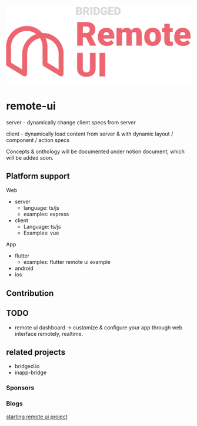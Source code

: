 ![logo](docs/logo.png)



# remote-ui



server - dynamically change client specs from server

client - dynamically load content from server & with dynamic layout / component / action specs







Concepts & onthology will be documented under notion document, which will be added soon.



## Platform support

Web

* server
  * language: ts/js
  * examples: express
* client
  * Language: ts/js
  * Examples: vue



App

* flutter
  * examples: flutter remote ui example
* android
* ios



## Contribution



## TODO
* remote ui dashboard -> customize & configure your app through web interface remotely, realtime.



## related projects
- bridged.io
- inapp-bridge


### Sponsors

### Blogs
[starting remote ui project](https://medium.com/launchers/starting-remote-ui-project-4b1d0841afc2)

